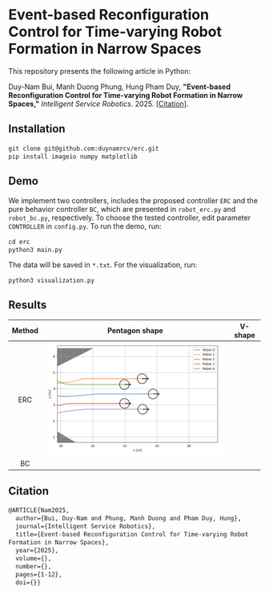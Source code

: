 # Event-based Reconfiguration Control for Time-varying Robot Formation in Narrow Spaces
This repository presents the following article in Python:

Duy-Nam Bui, Manh Duong Phung, Hung Pham Duy, **"Event-based Reconfiguration Control for Time-varying Robot Formation in Narrow Spaces,"** *Intelligent Service Robotics*. 2025. 
[[Citation](#citation)].

## Installation
```
git clone git@github.com:duynamrcv/erc.git
pip install imageio numpy matplotlib
```

## Demo
We implement two controllers, includes the proposed controller `ERC` and the pure behavior controller `BC`, which are presented in `robot_erc.py` and `robot_bc.py`, respectively. To choose the tested controller, edit parameter `CONTROLLER` in `config.py`. To run the demo, run:
```
cd erc
python3 main.py
```
The data will be saved in `*.txt`. For the visualization, run:
```
python3 visualization.py
```

## Results
|Method| Pentagon shape | V-shape |
|:---:| :---:      |     :---:  |
|ERC| <img src="results/gif_erc_shape1.gif" alt="" width="100%"/> | <img src="results/gif_erc_shape2.gif" alt="" width="100%"/> |
|BC|<img src="results/gif_bc_shape1.gif" alt="" width="100%"/> | <img src="results/gif_bc_shape2.gif" alt="" width="100%"/> |

## Citation
```
@ARTICLE{Nam2025,
  author={Bui, Duy-Nam and Phung, Manh Duong and Pham Duy, Hung},
  journal={Intelligent Service Robotics}, 
  title={Event-based Reconfiguration Control for Time-varying Robot Formation in Narrow Spaces}, 
  year={2025},
  volume={},
  number={},
  pages={1-12},
  doi={}}
```